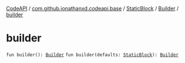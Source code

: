 [CodeAPI](../../../index.md) / [com.github.jonathanxd.codeapi.base](../../index.md) / [StaticBlock](../index.md) / [Builder](index.md) / [builder](.)

# builder

`fun builder(): `[`Builder`](index.md)
`fun builder(defaults: `[`StaticBlock`](../index.md)`): `[`Builder`](index.md)